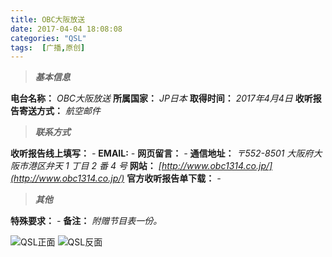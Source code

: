 ```yaml
---
title: OBC大阪放送
date: 2017-04-04 18:08:08
categories: "QSL"
tags:  [广播,原创]
---
```

> ***基本信息***

**电台名称：** *OBC大阪放送*
**所属国家：** *JP日本*
**取得时间：** *2017年4月4日*
**收听报告寄送方式：** *航空邮件*

<!--more-->

> ***联系方式***

**收听报告线上填写：** *-*
**EMAIL:** *-*
**网页留言：** *-*
**通信地址：** *〒552-8501 大阪府大阪市港区弁天 1 丁目 2 番 4 号*
**网站：** *[http://www.obc1314.co.jp/](http://www.obc1314.co.jp/)*
**官方收听报告单下载：** *-*

> ***其他***

**特殊要求：** *-*
**备注：** *附赠节目表一份。*

![QSL正面](https://c.ibcl.us/QSL-OBC_20170404/1.jpg "QSL正面")
![QSL反面](https://c.ibcl.us/QSL-OBC_20170404/2.jpg "QSL反面")